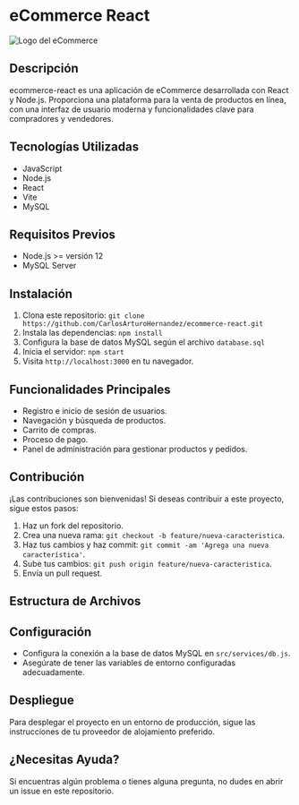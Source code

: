 # eCommerce React    

![Logo del eCommerce](https://skillicons.dev/icons?i=js,react,vite,mysql)

## Descripción

ecommerce-react es una aplicación de eCommerce desarrollada con React y Node.js. Proporciona una plataforma para la venta de productos en línea, con una interfaz de usuario moderna y funcionalidades clave para compradores y vendedores.

## Tecnologías Utilizadas

- JavaScript
- Node.js
- React
- Vite
- MySQL

## Requisitos Previos

- Node.js >= versión 12
- MySQL Server

## Instalación

1. Clona este repositorio: `git clone https://github.com/CarlosArturoHernandez/ecommerce-react.git`
2. Instala las dependencias: `npm install`
3. Configura la base de datos MySQL según el archivo `database.sql`
4. Inicia el servidor: `npm start`
5. Visita `http://localhost:3000` en tu navegador.

## Funcionalidades Principales

- Registro e inicio de sesión de usuarios.
- Navegación y búsqueda de productos.
- Carrito de compras.
- Proceso de pago.
- Panel de administración para gestionar productos y pedidos.

## Contribución

¡Las contribuciones son bienvenidas! Si deseas contribuir a este proyecto, sigue estos pasos:

1. Haz un fork del repositorio.
2. Crea una nueva rama: `git checkout -b feature/nueva-caracteristica`.
3. Haz tus cambios y haz commit: `git commit -am 'Agrega una nueva característica'`.
4. Sube tus cambios: `git push origin feature/nueva-caracteristica`.
5. Envía un pull request.

## Estructura de Archivos

## Configuración

- Configura la conexión a la base de datos MySQL en `src/services/db.js`.
- Asegúrate de tener las variables de entorno configuradas adecuadamente.

## Despliegue

Para desplegar el proyecto en un entorno de producción, sigue las instrucciones de tu proveedor de alojamiento preferido.

## ¿Necesitas Ayuda?

Si encuentras algún problema o tienes alguna pregunta, no dudes en abrir un issue en este repositorio.
